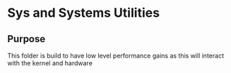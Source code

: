 # Sys and Systems Utilities

## Purpose

This folder is build to have low level performance gains as this will interact with the kernel and hardware

